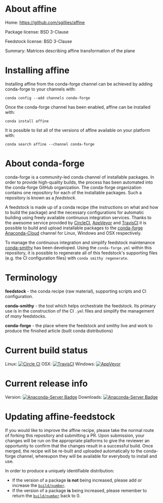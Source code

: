 About affine
============

Home: https://github.com/sgillies/affine

Package license: BSD 3-Clause

Feedstock license: BSD 3-Clause

Summary: Matrices describing affine transformation of the plane



Installing affine
=================

Installing affine from the conda-forge channel can be achieved by adding conda-forge to your channels with:

```
conda config --add channels conda-forge
```

Once the conda-forge channel has been enabled, affine can be installed with:

```
conda install affine
```

It is possible to list all of the versions of affine available on your platform with:

```
conda search affine --channel conda-forge
```


About conda-forge
=================

conda-forge is a community-led conda channel of installable packages.
In order to provide high-quality builds, the process has been automated into the
conda-forge GitHub organization. The conda-forge organization contains one repository 
for each of the installable packages. Such a repository is known as a *feedstock*.

A feedstock is made up of a conda recipe (the instructions on what and how to build
the package) and the necessary configurations for automatic building using freely
available continuous integration services. Thanks to the awesome service provided by
[CircleCI](https://circleci.com/), [AppVeyor](http://www.appveyor.com/)
and [TravisCI](https://travis-ci.org/) it is possible to build and upload installable
packages to the [conda-forge](https://anaconda.org/conda-forge)
[Anaconda-Cloud](http://docs.anaconda.org/) channel for Linux, Windows and OSX respectively.

To manage the continuous integration and simplify feedstock maintenance
[conda-smithy](http://github.com/conda-forge/conda-smithy) has been developed.
Using the ``conda-forge.yml`` within this repository, it is possible to regenerate all of
this feedstock's supporting files (e.g. the CI configuration files) with ``conda smithy regenerate``.


Terminology
===========

**feedstock** - the conda recipe (raw material), supporting scripts and CI configuration.

**conda-smithy** - the tool which helps orchestrate the feedstock.
                   Its primary use is in the construction of the CI ``.yml`` files
                   and simplify the management of *many* feedstocks.

**conda-forge** - the place where the feedstock and smithy live and work to
                  produce the finished article (built conda distributions)

Current build status
====================

Linux: [![Circle CI](https://circleci.com/gh/conda-forge/affine-feedstock.svg?style=svg)](https://circleci.com/gh/conda-forge/affine-feedstock)
OSX: [![TravisCI](https://travis-ci.org/conda-forge/affine-feedstock.svg?branch=master)](https://travis-ci.org/conda-forge/affine-feedstock) 
Windows: [![AppVeyor](https://ci.appveyor.com/api/projects/status/github/conda-forge/affine-feedstock?svg=True)](https://ci.appveyor.com/project/conda-forge/affine-feedstock/branch/master)

Current release info
====================
Version: [![Anaconda-Server Badge](https://anaconda.org/conda-forge/affine/badges/version.svg)](https://anaconda.org/conda-forge/affine)
Downloads: [![Anaconda-Server Badge](https://anaconda.org/conda-forge/affine/badges/downloads.svg)](https://anaconda.org/conda-forge/affine)


Updating affine-feedstock
=========================

If you would like to improve the affine recipe, please take the normal
route of forking this repository and submitting a PR. Upon submission, your changes will
be run on the appropriate platforms to give the reviewer an opportunity to confirm that the
changes result in a successful build. Once merged, the recipe will be re-built and uploaded
automatically to the conda-forge channel, whereupon they will be available for everybody to
install and use.

In order to produce a uniquely identifiable distribution:
 * If the version of a package **is not** being increased, please add or increase
   the [``build/number``](http://conda.pydata.org/docs/building/meta-yaml.html#build-number-and-string). 
 * If the version of a package **is** being increased, please remember to return
   the [``build/number``](http://conda.pydata.org/docs/building/meta-yaml.html#build-number-and-string)
   back to 0.
